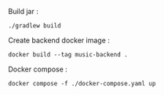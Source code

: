 
Build jar :
```
./gradlew build
```

Create backend docker image :
```
docker build --tag music-backend .
```

Docker compose :
```
docker compose -f ./docker-compose.yaml up
```